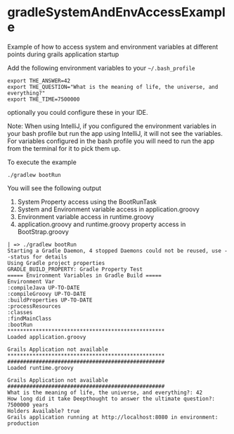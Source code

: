 # gradleSystemAndEnvAccessExample
Example of how to access system and environment variables at different points during grails application startup

Add the following environment variables to your `~/.bash_profile`

```
export THE_ANSWER=42
export THE_QUESTION="What is the meaning of life, the universe, and everything?"
export THE_TIME=7500000 
```

optionally you could configure these in your IDE.

Note: When using IntelliJ, if you configured the environment variables in your bash profile
but run the app using IntelliJ, it will not see the variables. For variables configured in 
the bash profile you will need to run the app from the terminal for it to pick them up.

To execute the example

```
./gradlew bootRun
```

You will see the following output
1. System Property access using the BootRunTask
2. System and Environment variable access in application.groovy
3. Environment variable access in runtime.groovy
4. application.groovy and runtime.groovy property access in BootStrap.groovy

``` 
| => ./gradlew bootRun
Starting a Gradle Daemon, 4 stopped Daemons could not be reused, use --status for details
Using Gradle project properties
GRADLE_BUILD_PROPERTY: Gradle Property Test
===== Environment Variables in Gradle Build =====
Environment Var
:compileJava UP-TO-DATE
:compileGroovy UP-TO-DATE
:buildProperties UP-TO-DATE
:processResources
:classes
:findMainClass
:bootRun
**************************************************
Loaded application.groovy

Grails Application not available
**************************************************
##################################################
Loaded runtime.groovy

Grails Application not available
##################################################
What is the meaning of life, the universe, and everything?: 42
How long did it take Deepthought to answer the ultimate question?: 7500000 years
Holders Available? true
Grails application running at http://localhost:8080 in environment: production
```